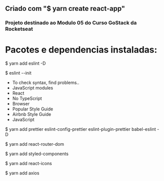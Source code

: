 ## Criado com "$ yarn create react-app"

### Projeto destinado ao Modulo 05 do Curso GoStack da Rocketseat

# Pacotes e dependencias instaladas:

$ yarn add eslint -D

$ eslint --init
- To check syntax, find problems..
- JavaScript modules
- React
- No TypeScript
- Browser
- Popular Style Guide
- Airbnb Style Guide
- JavaScript

$ yarn add prettier eslint-config-prettier eslint-plugin-prettier babel-eslint -D

$ yarn add react-router-dom

$ yarn add styled-components

$ yarn add react-icons

$ yarn add axios
